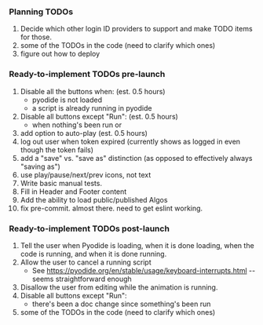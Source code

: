 ### Planning TODOs
1. Decide which other login ID providers to support and make TODO items for those.
4. some of the TODOs in the code (need to clarify which ones)
5. figure out how to deploy

### Ready-to-implement TODOs pre-launch

1. Disable all the buttons when: (est. 0.5 hours)
   * pyodide is not loaded
   * a script is already running in pyodide
2. Disable all buttons except "Run": (est. 0.5 hours)
   * when nothing's been run or
3. add option to auto-play (est. 0.5 hours)
4. log out user when token expired (currently shows as logged in even though the token fails)
5. add a "save" vs. "save as" distinction (as opposed to effectively always "saving as")
6. use play/pause/next/prev icons, not text
7. Write basic manual tests.
8. Fill in Header and Footer content
9. Add the ability to load public/published Algos
10. fix pre-commit. almost there. need to get eslint working.

### Ready-to-implement TODOs post-launch
1. Tell the user when Pyodide is loading, when it is done loading, when the code is running, and when it is done running.
2. Allow the user to cancel a running script
   * See https://pyodide.org/en/stable/usage/keyboard-interrupts.html -- seems straightforward enough
3. Disallow the user from editing while the animation is running.
4. Disable all buttons except "Run":
   * there's been a doc change since something's been run
5. some of the TODOs in the code (need to clarify which ones)
